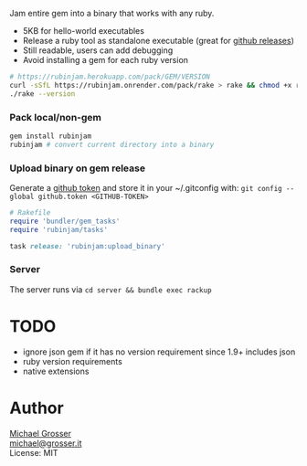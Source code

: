 Jam entire gem into a binary that works with any ruby.

 - 5KB for hello-world executables
 - Release a ruby tool as standalone executable (great for [github releases](https://github.com/grosser/git-autobisect/commit/1850359b60f4119a2e2a27797fac4e7659ddcfdc))
 - Still readable, users can add debugging
 - Avoid installing a gem for each ruby version

```Bash
# https://rubinjam.herokuapp.com/pack/GEM/VERSION
curl -sSfL https://rubinjam.onrender.com/pack/rake > rake && chmod +x rake
./rake --version
```

### Pack local/non-gem

```Bash
gem install rubinjam
rubinjam # convert current directory into a binary
```

### Upload binary on gem release

Generate a [github token](https://github.com/settings/tokens/new) and store it in your ~/.gitconfig with:
`git config --global github.token <GITHUB-TOKEN>`

```ruby
# Rakefile
require 'bundler/gem_tasks'
require 'rubinjam/tasks'

task release: 'rubinjam:upload_binary'
```

### Server

The server runs via `cd server && bundle exec rackup`

# TODO
 - ignore json gem if it has no version requirement since 1.9+ includes json
 - ruby version requirements
 - native extensions

Author
======
[Michael Grosser](http://grosser.it)<br/>
michael@grosser.it<br/>
License: MIT<br/>
